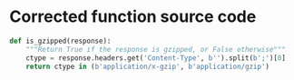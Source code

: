 # Corrected function source code
```python
def is_gzipped(response):
    """Return True if the response is gzipped, or False otherwise"""
    ctype = response.headers.get('Content-Type', b'').split(b';')[0]
    return ctype in (b'application/x-gzip', b'application/gzip')
```